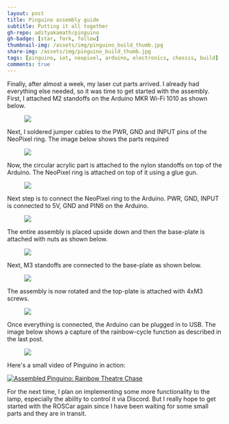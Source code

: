 ```yaml
---
layout: post
title: Pinguino assembly guide
subtitle: Putting it all together
gh-repo: adityakamath/pinguino
gh-badge: [star, fork, follow]
thumbnail-img: /assets/img/pinguino_build_thumb.jpg
share-img: /assets/img/pinguino_build_thumb.jpg
tags: [pinguino, iot, neopixel, arduino, electronics, chassis, build]
comments: true
---
```


Finally, after almost a week, my laser cut parts arrived. I already had everything else needed, so it was time to get started with the assembly. First, I attached M2 standoffs on the Arduino MKR Wi-Fi 1010 as shown below. 

<figure class="aligncenter">
	<img src="https://adityakamath.github.com/assets/img/pinguino_build1.jpg" />
</figure>

Next, I soldered jumper cables to the PWR, GND and INPUT pins of the NeoPixel ring. The image below shows the parts required

<figure class="aligncenter">
	<img src="https://adityakamath.github.com/assets/img/pinguino_build2.jpg" />
</figure>

Now, the circular acrylic part is attached to the nylon standoffs on top of the Arduino. The NeoPixel ring is attached on top of it using a glue gun. 

<figure class="aligncenter">
	<img src="https://adityakamath.github.com/assets/img/pinguino_build3.jpg" />
</figure>

Next step is to connect the NeoPixel ring to the Arduino. PWR, GND, INPUT is connected to 5V, GND and PIN6 on the Arduino.

<figure class="aligncenter">
	<img src="https://adityakamath.github.com/assets/img/pinguino_build4.jpg" />
</figure>

The entire assembly is placed upside down and then the base-plate is attached with nuts as shown below. 

<figure class="aligncenter">
	<img src="https://adityakamath.github.com/assets/img/pinguino_build5.jpg" />
</figure>

Next, M3 standoffs are connected to the base-plate as shown below. 

<figure class="aligncenter">
	<img src="https://adityakamath.github.com/assets/img/pinguino_build6.jpg" />
</figure>

The assembly is now rotated and the top-plate is attached with 4xM3 screws.

<figure class="aligncenter">
	<img src="https://adityakamath.github.com/assets/img/pinguino_build7.jpg" />
</figure>

Once everything is connected, the Arduino can be plugged in to USB. The image below shows a capture of the rainbow-cycle function as described in the last post. 

<figure class="aligncenter">
	<img src="https://adityakamath.github.com/assets/img/pinguino_build8.jpg" />
</figure>

Here's a small video of Pinguino in action:

[![Assembled Pinguino: Rainbow Theatre Chase](https://adityakamath.github.com/assets/img/pinguino_build_ss.png)](https://www.youtube.com/watch?v=EFQ527DgCro "Pinguino fully assembled - Click to Watch!")

For the next time, I plan on implementing some more functionality to the lamp, especially the ability to control it via Discord. But I really hope to get started with the ROSCar again since I have been waiting for some small parts and they are in transit. 
